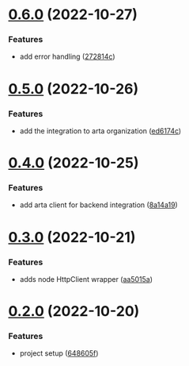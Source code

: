 # [0.6.0](https://github.com/artaio/arta-node/compare/v0.5.0...v0.6.0) (2022-10-27)


### Features

* add error handling ([272814c](https://github.com/artaio/arta-node/commit/272814c98149df25c99cfaa66fd7a28c376a3d5c))



# [0.5.0](https://github.com/artaio/arta-node/compare/v0.4.0...v0.5.0) (2022-10-26)


### Features

* add the integration to arta organization ([ed6174c](https://github.com/artaio/arta-node/commit/ed6174c601bff482576013ea879d9bf44348ab0b))



# [0.4.0](https://github.com/artaio/arta-node/compare/v0.3.0...v0.4.0) (2022-10-25)


### Features

* add arta client for backend integration ([8a14a19](https://github.com/artaio/arta-node/commit/8a14a19a22c2df374690c5546ad7a80a17262993))



# [0.3.0](https://github.com/artaio/arta-node/compare/v0.2.0...v0.3.0) (2022-10-21)


### Features

* adds node HttpClient wrapper ([aa5015a](https://github.com/artaio/arta-node/commit/aa5015a21445ab9a839399f1a64e33f3b75319d6))



# [0.2.0](https://github.com/artaio/arta-node/compare/648605ff8456af0cdf31b118783fc1516795a073...v0.2.0) (2022-10-20)


### Features

* project setup ([648605f](https://github.com/artaio/arta-node/commit/648605ff8456af0cdf31b118783fc1516795a073))



